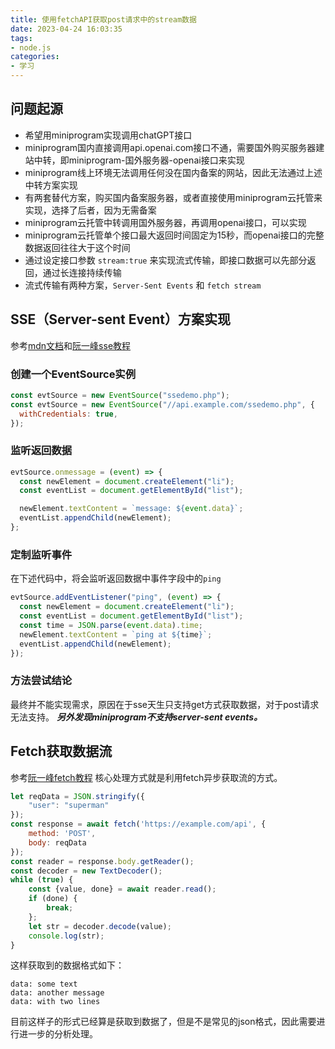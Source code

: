 ```yaml
---
title: 使用fetchAPI获取post请求中的stream数据
date: 2023-04-24 16:03:35
tags:
- node.js
categories: 
- 学习
---
```


## 问题起源

- 希望用miniprogram实现调用chatGPT接口
- miniprogram国内直接调用api.openai.com接口不通，需要国外购买服务器建站中转，即miniprogram-国外服务器-openai接口来实现
- miniprogram线上环境无法调用任何没在国内备案的网站，因此无法通过上述中转方案实现
- 有两套替代方案，购买国内备案服务器，或者直接使用miniprogram云托管来实现，选择了后者，因为无需备案
- miniprogram云托管中转调用国外服务器，再调用openai接口，可以实现
- miniprogram云托管单个接口最大返回时间固定为15秒，而openai接口的完整数据返回往往大于这个时间
- 通过设定接口参数 `stream:true` 来实现流式传输，即接口数据可以先部分返回，通过长连接持续传输
- 流式传输有两种方案，`Server-Sent Events` 和 `fetch stream`

## SSE（Server-sent Event）方案实现

参考[mdn文档](https://developer.mozilla.org/en-US/docs/Web/API/Server-sent_events/Using_server-sent_events)和[阮一峰sse教程](https://www.ruanyifeng.com/blog/2017/05/server-sent_events.html)

### 创建一个EventSource实例

```js
const evtSource = new EventSource("ssedemo.php");
const evtSource = new EventSource("//api.example.com/ssedemo.php", {
  withCredentials: true,
});
```

### 监听返回数据

```js
evtSource.onmessage = (event) => {
  const newElement = document.createElement("li");
  const eventList = document.getElementById("list");

  newElement.textContent = `message: ${event.data}`;
  eventList.appendChild(newElement);
};
```

### 定制监听事件

在下述代码中，将会监听返回数据中事件字段中的`ping`

```js
evtSource.addEventListener("ping", (event) => {
  const newElement = document.createElement("li");
  const eventList = document.getElementById("list");
  const time = JSON.parse(event.data).time;
  newElement.textContent = `ping at ${time}`;
  eventList.appendChild(newElement);
});
```

### 方法尝试结论

最终并不能实现需求，原因在于sse天生只支持get方式获取数据，对于post请求无法支持。
***另外发现miniprogram不支持server-sent events。***

## Fetch获取数据流

参考[阮一峰fetch教程](https://www.ruanyifeng.com/blog/2020/12/fetch-tutorial.html)
核心处理方式就是利用fetch异步获取流的方式。

```js
let reqData = JSON.stringify({
    "user": "superman"
});
const response = await fetch('https://example.com/api', {
    method: 'POST',
    body: reqData
});
const reader = response.body.getReader();
const decoder = new TextDecoder();
while (true) {
    const {value, done} = await reader.read();
    if (done) {
        break;
    };
    let str = decoder.decode(value);
    console.log(str);
}
```

这样获取到的数据格式如下：

```text
data: some text
data: another message
data: with two lines
```

目前这样子的形式已经算是获取到数据了，但是不是常见的json格式，因此需要进行进一步的分析处理。
